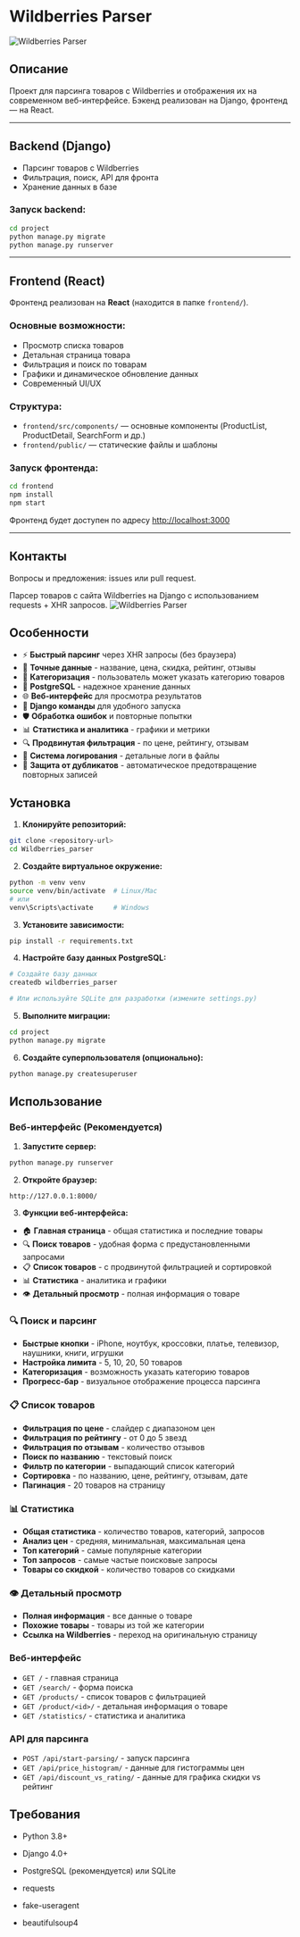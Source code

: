 # Wildberries Parser
![Wildberries Parser](image1.png)
## Описание

Проект для парсинга товаров с Wildberries и отображения их на современном веб-интерфейсе. Бэкенд реализован на Django, фронтенд — на React.

---

## Backend (Django)
- Парсинг товаров с Wildberries
- Фильтрация, поиск, API для фронта
- Хранение данных в базе

### Запуск backend:
```bash
cd project
python manage.py migrate
python manage.py runserver
```

---

## Frontend (React)

Фронтенд реализован на **React** (находится в папке `frontend/`).

### Основные возможности:
- Просмотр списка товаров
- Детальная страница товара
- Фильтрация и поиск по товарам
- Графики и динамическое обновление данных
- Современный UI/UX

### Структура:
- `frontend/src/components/` — основные компоненты (ProductList, ProductDetail, SearchForm и др.)
- `frontend/public/` — статические файлы и шаблоны

### Запуск фронтенда:
```bash
cd frontend
npm install
npm start
```

Фронтенд будет доступен по адресу [http://localhost:3000](http://localhost:3000)

---

## Контакты
Вопросы и предложения: issues или pull request.

Парсер товаров с сайта Wildberries на Django с использованием requests + XHR запросов.
![Wildberries Parser](image.png)
## Особенности

- ⚡ **Быстрый парсинг** через XHR запросы (без браузера)
- 🎯 **Точные данные** - название, цена, скидка, рейтинг, отзывы
- 📂 **Категоризация** - пользователь может указать категорию товаров
- 💾 **PostgreSQL** - надежное хранение данных
- 🌐 **Веб-интерфейс** для просмотра результатов
- 🔧 **Django команды** для удобного запуска
- 🛡️ **Обработка ошибок** и повторные попытки
- 📊 **Статистика и аналитика** - графики и метрики
- 🔍 **Продвинутая фильтрация** - по цене, рейтингу, отзывам
- 📝 **Система логирования** - детальные логи в файлы
- 🚫 **Защита от дубликатов** - автоматическое предотвращение повторных записей

## Установка

1. **Клонируйте репозиторий:**
```bash
git clone <repository-url>
cd Wildberries_parser
```

2. **Создайте виртуальное окружение:**
```bash
python -m venv venv
source venv/bin/activate  # Linux/Mac
# или
venv\Scripts\activate     # Windows
```

3. **Установите зависимости:**
```bash
pip install -r requirements.txt
```

4. **Настройте базу данных PostgreSQL:**
```bash
# Создайте базу данных
createdb wildberries_parser

# Или используйте SQLite для разработки (измените settings.py)
```

5. **Выполните миграции:**
```bash
cd project
python manage.py migrate
```

6. **Создайте суперпользователя (опционально):**
```bash
python manage.py createsuperuser
```

## Использование

### Веб-интерфейс (Рекомендуется)

1. **Запустите сервер:**
```bash
python manage.py runserver
```

2. **Откройте браузер:**
```
http://127.0.0.1:8000/
```

3. **Функции веб-интерфейса:**
- 🏠 **Главная страница** - общая статистика и последние товары
- 🔍 **Поиск товаров** - удобная форма с предустановленными запросами
- 📋 **Список товаров** - с продвинутой фильтрацией и сортировкой
- 📊 **Статистика** - аналитика и графики
- 👁️ **Детальный просмотр** - полная информация о товаре

### 🔍 Поиск и парсинг
- **Быстрые кнопки** - iPhone, ноутбук, кроссовки, платье, телевизор, наушники, книги, игрушки
- **Настройка лимита** - 5, 10, 20, 50 товаров
- **Категоризация** - возможность указать категорию товаров
- **Прогресс-бар** - визуальное отображение процесса парсинга

### 📋 Список товаров
- **Фильтрация по цене** - слайдер с диапазоном цен
- **Фильтрация по рейтингу** - от 0 до 5 звезд
- **Фильтрация по отзывам** - количество отзывов
- **Поиск по названию** - текстовый поиск
- **Фильтр по категории** - выпадающий список категорий
- **Сортировка** - по названию, цене, рейтингу, отзывам, дате
- **Пагинация** - 20 товаров на страницу

### 📊 Статистика
- **Общая статистика** - количество товаров, категорий, запросов
- **Анализ цен** - средняя, минимальная, максимальная цена
- **Топ категорий** - самые популярные категории
- **Топ запросов** - самые частые поисковые запросы
- **Товары со скидкой** - количество товаров со скидками

### 👁️ Детальный просмотр
- **Полная информация** - все данные о товаре
- **Похожие товары** - товары из той же категории
- **Ссылка на Wildberries** - переход на оригинальную страницу

### Веб-интерфейс
- `GET /` - главная страница
- `GET /search/` - форма поиска
- `GET /products/` - список товаров с фильтрацией
- `GET /product/<id>/` - детальная информация о товаре
- `GET /statistics/` - статистика и аналитика

### API для парсинга
- `POST /api/start-parsing/` - запуск парсинга
- `GET /api/price_histogram/` - данные для гистограммы цен
- `GET /api/discount_vs_rating/` - данные для графика скидки vs рейтинг

## Требования

- Python 3.8+
- Django 4.0+
- PostgreSQL (рекомендуется) или SQLite
- requests
- fake-useragent

- beautifulsoup4
